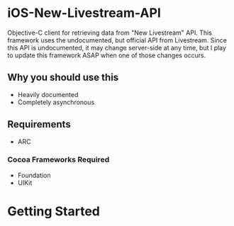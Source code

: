 # iOS-New-Livestream-API

Objective-C client for retrieving data from "New Livestream" API. This framework uses the undocumented, but official API from Livestream. Since this API is undocumented, it may change server-side at any time, but I play to update this framework ASAP when one of those changes occurs.

## Why you should use this
- Heavily documented
- Completely asynchronous

## Requirements
- ARC

### Cocoa Frameworks Required
- Foundation
- UIKit

# Getting Started
